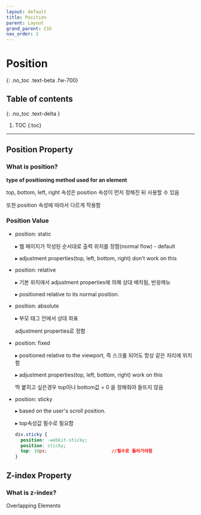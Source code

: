 ```yaml
---
layout: default
title: Position
parent: Layout
grand_parent: CSS
nav_order: 2
---
```


# Position
{: .no_toc .text-beta .fw-700}

## Table of contents
{: .no_toc .text-delta }

1. TOC
{:toc}

---

## Position Property

### What is position?

**type of positioning method used for an element**

top, bottom, left, right 속성은 position 속성이 먼저 정해진 뒤 사용할 수 있음

또한 position 속성에 따라서 다르게 작용함

### Position Value

* position: static

    &#9656; 웹 페이지가 작성된 순서대로 출력 위치를 정함(normal flow) - default 
    
    &#9656; adjustment properties(top, left, bottom, right) don't work on this
    
* position: relative 

    &#9656; 기본 위치에서 adjustment properties에 의해 상대 배치됨, 반응메뉴

    &#9656; positioned relative to its normal position. 

* position: absolute

    &#9656; 부모 태그 안에서 상대 좌표
    
    adjustment properties로 정함

* position: fixed

    &#9656; positioned relative to the viewport, 즉 스크롤 되어도 항상 같은 자리에 위치함
    
    &#9656; adjustment properties(top, left, bottom, right) work on this
    
    딱 붙히고 싶은경우 top이나 bottom값 = 0 을 정해줘야 들뜨지 않음    

* position: sticky

    &#9656; based on the user's scroll position.	
    
    &#9656; top속성값 필수로 필요함
    
    ```css
    div.sticky {
      position: -webkit-sticky;
      position: sticky;
      top: 10px;                        //필수로 들어가야함
    }
    ```

## Z-index Property

### What is z-index?
Overlapping Elements
